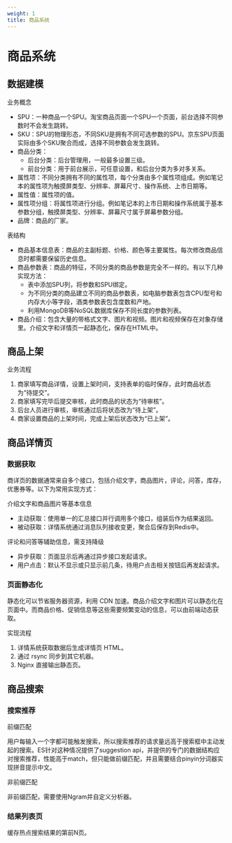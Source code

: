 ```yaml
---
weight: 1
title: 商品系统
---
```


# 商品系统

## 数据建模

业务概念

- SPU：一种商品一个SPU。淘宝商品页面一个SPU一个页面，前台选择不同参数时不会发生跳转。
- SKU：SPU的物理形态，不同SKU是拥有不同可选参数的SPU。京东SPU页面实际由多个SKU聚合而成，选择不同参数会发生跳转。
- 商品分类：
  - 后台分类：后台管理用，一般最多设置三级。
  - 前台分类：用于前台展示，可任意设置，和后台分类为多对多关系。
- 属性项：不同分类拥有不同的属性项，每个分类由多个属性项组成。例如笔记本的属性项为触摸屏类型、分辨率、屏幕尺寸、操作系统、上市日期等。
- 属性值：属性项的值。
- 属性项分组：将属性项进行分组。例如笔记本的上市日期和操作系统属于基本参数分组，触摸屏类型、分辨率、屏幕尺寸属于屏幕参数分组。
- 品牌：商品的厂家。

表结构

- 商品基本信息表：商品的主副标题、价格、颜色等主要属性。每次修改商品信息时都需要保留历史信息。
- 商品参数表：商品的特征，不同分类的商品参数是完全不一样的。有以下几种实现方法：
  + 表中添加SPU列，将参数和SPU绑定。
  + 为不同分类的商品建立不同的商品参数表，如电脑参数表包含CPU型号和内存大小等字段，酒类参数表包含度数和产地。
  + 利用MongoDB等NoSQL数据库保存不同长度的参数列表。
- 商品介绍：包含大量的带格式文字、图片和视频。图片和视频保存在对象存储里。介绍文字和详情页一起静态化，保存在HTML中。

## 商品上架

业务流程

1. 商家填写商品详情，设置上架时间，支持表单的临时保存，此时商品状态为“待提交”。
2. 商家填写完毕后提交审核，此时商品的状态为“待审核”。
3. 后台人员进行审核，审核通过后将状态改为“待上架”。
4. 商家设置商品的上架时间，完成上架后状态改为“已上架”。

## 商品详情页

### 数据获取

商详页的数据通常来自多个接口，包括介绍文字，商品图片，评论，问答，库存，优惠券等。以下为常用实现方式：

介绍文字和商品图片等基本信息
- 主动获取：使用单一的汇总接口并行调用多个接口，组装后作为结果返回。
- 被动获取：详情系统通过消息队列接收变更，聚合后保存到Redis中。

评论和问答等辅助信息，需支持降级
- 异步获取：页面显示后再通过异步接口发起请求。
- 用户点击：默认不显示或只显示前几条，待用户点击相关按钮后再发起请求。


### 页面静态化

静态化可以节省服务器资源，利用 CDN 加速。商品介绍文字和图片可以静态化在页面中。而商品价格、促销信息等这些需要频繁变动的信息，可以由前端动态获取。

实现流程

1. 详情系统获取数据后生成详情页 HTML。
3. 通过 rsync 同步到其它机器。
4. Nginx 直接输出静态页。

## 商品搜索

### 搜索推荐

前缀匹配

用户每输入一个字都可能触发搜索，所以搜索推荐的请求量远高于搜索框中主动发起的搜索。ES针对这种情况提供了suggestion api，并提供的专门的数据结构应对搜索推荐，性能高于match，但只能做前缀匹配，并且需要结合pinyin分词器实现拼音提示中文。

非前缀匹配

非前缀匹配，需要使用Ngram并自定义分析器。

### 结果列表页

缓存热点搜索结果的第前N页。


